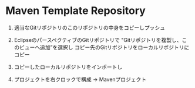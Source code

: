 # Maven Template Repository

1. 適当なGitリポジトリのこのリポジトリの中身をコピーしプッシュ

1. EclipseのパースペクティブのGitリポジトリで
   "Gitリポジトリを複製し、このビューへ追加”を選択し
   コピー先のGitリポジトリをローカルリポジトリにコピー
   
1. コピーしたローカルリポジトリをインポートし

1. プロジェクトを右クロックで構成 -> Mavenプロジェクト

